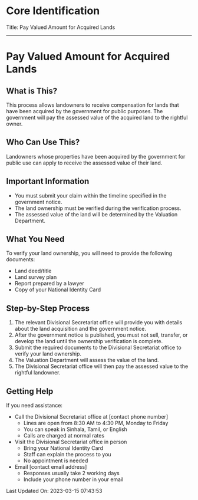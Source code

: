 # Core Identification
Title: Pay Valued Amount for Acquired Lands

---
# Pay Valued Amount for Acquired Lands

## What is This?
This process allows landowners to receive compensation for lands that have been acquired by the government for public purposes. The government will pay the assessed value of the acquired land to the rightful owner.

## Who Can Use This?
Landowners whose properties have been acquired by the government for public use can apply to receive the assessed value of their land.

## Important Information
- You must submit your claim within the timeline specified in the government notice.
- The land ownership must be verified during the verification process.
- The assessed value of the land will be determined by the Valuation Department.

## What You Need
To verify your land ownership, you will need to provide the following documents:
- Land deed/title
- Land survey plan
- Report prepared by a lawyer
- Copy of your National Identity Card

## Step-by-Step Process
1. The relevant Divisional Secretariat office will provide you with details about the land acquisition and the government notice.
2. After the government notice is published, you must not sell, transfer, or develop the land until the ownership verification is complete.
3. Submit the required documents to the Divisional Secretariat office to verify your land ownership.
4. The Valuation Department will assess the value of the land.
5. The Divisional Secretariat office will then pay the assessed value to the rightful landowner.

## Getting Help
If you need assistance:
- Call the Divisional Secretariat office at [contact phone number]
    - Lines are open from 8:30 AM to 4:30 PM, Monday to Friday
    - You can speak in Sinhala, Tamil, or English
    - Calls are charged at normal rates
- Visit the Divisional Secretariat office in person
    - Bring your National Identity Card
    - Staff can explain the process to you
    - No appointment is needed
- Email [contact email address]
    - Responses usually take 2 working days
    - Include your phone number in your email

Last Updated On: 2023-03-15 07:43:53